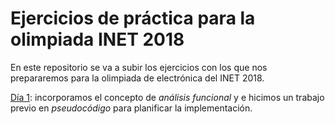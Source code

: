 # Ejercicios de práctica para la olimpiada INET 2018

En este repositorio se va a subir los ejercicios con los que nos prepararemos para la olimpiada de electrónica del INET 2018.

[Día 1](2018.08.24): incorporamos el concepto de *análisis funcional* y e hicimos un trabajo previo en *pseudocódigo* para planificar la implementación.
